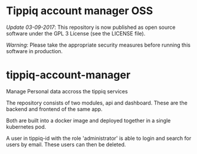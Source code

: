 # Tippiq account manager OSS

*Update 03-09-2017*: This repository is now published as open source software under the GPL 3 License (see the LICENSE file).

*Warning*: Please take the appropriate security measures before running this software in production.

# tippiq-account-manager
Manage Personal data accross the tippiq services

The repository consists of two modules, api and dashboard. These are the backend and frontend of the same app. 

Both are built into a docker image and deployed together in a single kubernetes pod. 

A user in tippiq-id with the role 'administrator' is able to login and search for users by email. These users can then be deleted.
